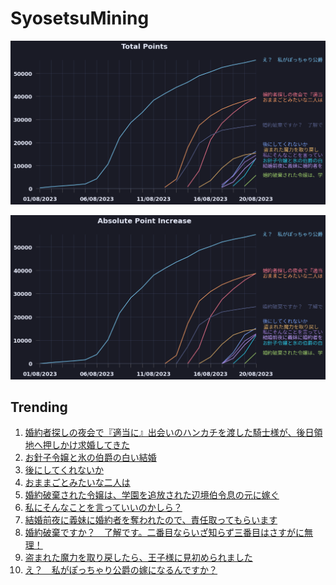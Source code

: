 # SyosetsuMining


![](https://raw.githubusercontent.com/exc4l/SyosetsuMining/main/plots/point_trend.png)

![](https://raw.githubusercontent.com/exc4l/SyosetsuMining/main/plots/point_increase.png)


## Trending

1. [婚約者探しの夜会で『適当に』出会いのハンカチを渡した騎士様が、後日領地へ押しかけ求婚してきた](https://ncode.syosetu.com/n2044ij/)
2. [お針子令嬢と氷の伯爵の白い結婚](https://ncode.syosetu.com/n7087ii/)
3. [後にしてくれないか](https://ncode.syosetu.com/n6627ib/)
4. [おままごとみたいな二人は](https://ncode.syosetu.com/n1108ij/)
5. [婚約破棄された令嬢は、学園を追放された辺境伯令息の元に嫁ぐ](https://ncode.syosetu.com/n4135ij/)
6. [私にそんなことを言っていいのかしら？](https://ncode.syosetu.com/n3480ij/)
7. [結婚前夜に義妹に婚約者を奪われたので、責任取ってもらいます](https://ncode.syosetu.com/n3623ij/)
8. [婚約破棄ですか？　了解です。二番目ならいざ知らず三番目はさすがに無理！](https://ncode.syosetu.com/n1641ij/)
9. [ 盗まれた魔力を取り戻したら、王子様に見初められました](https://ncode.syosetu.com/n2736ij/)
10. [え？　私がぽっちゃり公爵の嫁になるんですか？](https://ncode.syosetu.com/n3565ii/)
